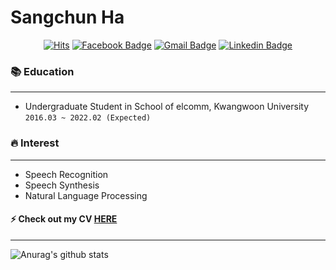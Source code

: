 # Sangchun Ha   
 
<div align=center> 

[![Hits](https://hits.seeyoufarm.com/api/count/incr/badge.svg?url=https://github.com/hasangchun)](https://hits.seeyoufarm.com) 
[![Facebook Badge](https://img.shields.io/badge/facebook-1877f2?style=flat-square&logo=facebook&logoColor=white&link=https://www.facebook.com/zzsza)](https://www.facebook.com/profile.php?id=100005129311669) 
[![Gmail Badge](https://img.shields.io/badge/Gmail-d14836?style=flat-square&logo=Gmail&logoColor=white&link=mailto:seomk9896@gmail.com)](mailto:seomk9896@gmail.com)
[![Linkedin Badge](https://img.shields.io/badge/-LinkedIn-blue?style=flat-square&logo=Linkedin&logoColor=white&link=https://www.linkedin.com/in/seong-yun-byeon-8183a8113/)](https://www.linkedin.com/in/sangchun-ha-346b3b202/)  



</div>

### :books: Education
---
- Undergraduate Student in School of elcomm, Kwangwoon University `2016.03 ~ 2022.02 (Expected)`


### :fire: Interest
---
- Speech Recognition
- Speech Synthesis
- Natural Language Processing


#### :zap: Check out my CV [HERE](https://github.com/hasangchun/hasangchun/blob/main/Sangchun_Ha_CV.pdf)
---
![Anurag's github stats](https://github-readme-stats.vercel.app/api?username=hasangchun&theme=default&show_icons=true)

 
